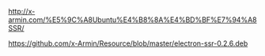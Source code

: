 http://x-armin.com/%E5%9C%A8Ubuntu%E4%B8%8A%E4%BD%BF%E7%94%A8SSR/

https://github.com/x-Armin/Resource/blob/master/electron-ssr-0.2.6.deb

